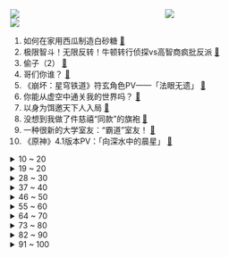 <div >
	<a style="float:left;width:55%;" href = "https://github.com/anuraghazra/github-readme-stats">
	 <img src = "https://github-readme-stats.vercel.app/api?username=iuuuuuaena&theme=buefy&show_icons=true"/>
	</a>
	<a  style="float:right;width:45%" href = "https://github.com/anuraghazra/github-readme-stats">
	 <img  src="https://github-readme-stats.vercel.app/api/top-langs/?username=anuraghazra&layout=compact"/>
	</a>
	</div>

[![](https://img.shields.io/badge/jxd-@jxdgogogo.xyz-yellowgreen.svg)](https://www.jxdgogogo.xyz)<br>
1. 如何在家用西瓜制造白砂糖 [:link:](//www.bilibili.com/video/BV1bw411i7WQ) <br>
2. 极限智斗！无限反转！牛顿转行侦探vs高智商疯批反派 [:link:](//www.bilibili.com/video/BV1PN4y1X7iN) <br>
3. 偷子（2） [:link:](//www.bilibili.com/video/BV1FN411H79U) <br>
4. 哥们你谁？ [:link:](//www.bilibili.com/video/BV1im4y1P7B1) <br>
5. 《崩坏：星穹铁道》符玄角色PV——「法眼无遗」 [:link:](//www.bilibili.com/video/BV1R94y1W7pL) <br>
6. 你能从虚空中通关我的世界吗？ [:link:](//www.bilibili.com/video/BV1DH4y1D7sJ) <br>
7. 以身为饵邀天下人入局 [:link:](//www.bilibili.com/video/BV1om4y1P7Gr) <br>
8. 没想到我做了件慈禧“同款”的旗袍 [:link:](//www.bilibili.com/video/BV1HF411U7jb) <br>
9. 一种很新的大学室友：“霸道”室友！ [:link:](//www.bilibili.com/video/BV1G94y1s7oN) <br>
10. 《原神》4.1版本PV：「向深水中的晨星」 [:link:](//www.bilibili.com/video/BV1yu4y167ew) <br>
<details>
<summary>10 ~ 20</summary>

11. 空调事件。 [:link:](//www.bilibili.com/video/BV1LP411b7wW) <br>
12. 乡村真人版《海贼王》 [:link:](//www.bilibili.com/video/BV1cN4y1X7nL) <br>
13. 奥运会上最成功的失败者是谁？【硬核狠人59】 [:link:](//www.bilibili.com/video/BV1mk4y1w7ki) <br>
14. 刮彩票决定自己的一日三餐，第二期！！! [:link:](//www.bilibili.com/video/BV1GH4y1Q7y3) <br>
15. 【星穹铁道】剧情短片-「龙心，我心」 [:link:](//www.bilibili.com/video/BV19h4y1w7pX) <br>
16. 注定是没有看日出的命，熬的第三个夜了 [:link:](//www.bilibili.com/video/BV1Lk4y1F7TL) <br>
17. 打假B站百大UP主？真剑客也好假剑客也好，愿我们都能创造出属于自己的闪闪发光的故事！ [:link:](//www.bilibili.com/video/BV1Gu411c7GV) <br>
18. 火柴人 VS 我的世界系列 第三十二集 厨师（The Chef） [:link:](//www.bilibili.com/video/BV1Kp4y1P7sn) <br>
19. 商务舱 VS 经济舱！票价相差10倍！飞机餐有多大区别？ [:link:](//www.bilibili.com/video/BV1LN411H7Ut) <br>
</details>
<details>
<summary>19 ~ 20</summary>

20. “付之一炬吧，我贱烂的生命” [:link:](//www.bilibili.com/video/BV1DC4y1f7R3) <br>
21. 一位农夫往自己的下体喷了一升百草枯，他的器官是这么衰竭的 [:link:](//www.bilibili.com/video/BV1Sp4y1A72v) <br>
22. 新 概 念 一 键 三 连 [:link:](//www.bilibili.com/video/BV1FN4y1X7P6) <br>
23. 无力 [:link:](//www.bilibili.com/video/BV15p4y1P7ks) <br>
24. 我造了一台可以在水上行驶的遥控车，这是科学，不是魔法！ [:link:](//www.bilibili.com/video/BV1Ap4y1P7pv) <br>
25. 奶爆新番！十月最期待的10部动画！这次真的能随便选了！【泛式】 [:link:](//www.bilibili.com/video/BV1X34y1P7nU) <br>
26. 新宝岛到学校跳才带劲（ [:link:](//www.bilibili.com/video/BV15p4y1A7u2) <br>
27. 去了山西，后劲真大 [:link:](//www.bilibili.com/video/BV1CH4y1U79h) <br>
28. 霍去病！凛冬已至的北境夜王！草原霸主的命中煞星！ [:link:](//www.bilibili.com/video/BV1yh4y1Y7ZM) <br>
</details>
<details>
<summary>28 ~ 30</summary>

29. 当朋友赶上了绝望周末，那就是热情满满的一天。 [:link:](//www.bilibili.com/video/BV1NV411N7uk) <br>
30. 【密码的馒头】做了n久的一个馒头~清明上河图馒头 [:link:](//www.bilibili.com/video/BV12u4y167Wd) <br>
31. 【官方MV】《没了只因》致我们逝去的只因，汤姆倾情演绎 [:link:](//www.bilibili.com/video/BV1am4y1P7Qo) <br>
32. 这就是，我推的超级偶像！ [:link:](//www.bilibili.com/video/BV1714y1r76L) <br>
33. 科幻片拍成这样，不得不佩服编剧的脑洞，上世纪的经典电影 [:link:](//www.bilibili.com/video/BV1Gw411i7nT) <br>
34. 当 代 大 学 生 快 感 现 状 [:link:](//www.bilibili.com/video/BV19u4y1678e) <br>
35. 13岁男孩的一个选择，却让母亲失去了生命，经典电影《心碎往事》 [:link:](//www.bilibili.com/video/BV1hm4y1N7nd) <br>
36. 最不可能搞在一起的人玩谁是卧底？场面异常混乱！ [:link:](//www.bilibili.com/video/BV1Gj411y7Fn) <br>
37. 【嘴炮扛把子 亚托克斯】25 暮光星灵 想去哪儿就去哪儿 [:link:](//www.bilibili.com/video/BV15k4y1w7kK) <br>
</details>
<details>
<summary>37 ~ 40</summary>

38. 抽象天花板 [:link:](//www.bilibili.com/video/BV1Am4y1N72u) <br>
39. 震惊！竟能将犯罪，狗血，玄幻，融合的如此完美！神仙猛片 [:link:](//www.bilibili.com/video/BV1Pw411i7w7) <br>
40. 这个up主挺新的...就是有点旧... [:link:](//www.bilibili.com/video/BV1dh4y1w7eH) <br>
41. 【原神整活】芙宁娜：把这个叫钟离的给我抓过来！！ [:link:](//www.bilibili.com/video/BV1am4y1P7mH) <br>
42. 米哈游公益纪录短片 ——「弦歌之声」 [:link:](//www.bilibili.com/video/BV1ch4y1v7z5) <br>
43. 【披荆斩棘】陈楚生李玖哲宝石Gem《行走的鱼》寻彼此印记 [:link:](//www.bilibili.com/video/BV1ou411F7pJ) <br>
44. 等一下！饥荒长这样！？ [:link:](//www.bilibili.com/video/BV1Aw411S7ho) <br>
45. 鼠鼠猛攻！被这老房破了大防了，看来我们见的世面还不够多 [:link:](//www.bilibili.com/video/BV1fN411n7rW) <br>
46. 技校毕业十年，混的最差的同学现在怎么样了？ [:link:](//www.bilibili.com/video/BV1HK4y1c75S) <br>
</details>
<details>
<summary>46 ~ 50</summary>

47. 远离这个地方！这里关着1000种以上的怪物！ [:link:](//www.bilibili.com/video/BV1Z94y1H718) <br>
48. 参加了一场婚礼，笑着笑着就笑疯了！！【一雨期#01】 [:link:](//www.bilibili.com/video/BV1zp4y1A7Rx) <br>
49. 别吃者终将不吃2.0【Theshy的奇妙冒险13】 [:link:](//www.bilibili.com/video/BV1QV411w75a) <br>
50. “难道我的一生就这样度过了吗？” [:link:](//www.bilibili.com/video/BV1TN4y1X7gT) <br>
51. 恢复深山溪流水生物种26个月以来，最惊喜的一次，中华鳖繁殖有望 [:link:](//www.bilibili.com/video/BV1n94y1W7ze) <br>
52. 南方人在北方上学要注意什么？ [:link:](//www.bilibili.com/video/BV1x8411q7vf) <br>
53. 千架无人机组成的宝可梦帅炸了！ [:link:](//www.bilibili.com/video/BV1PH4y1Q72V) <br>
54. 我推的我自己！！！ [:link:](//www.bilibili.com/video/BV1F8411q7z5) <br>
55. 给盲人做管家是什么体验？ [:link:](//www.bilibili.com/video/BV1Yz4y157qe) <br>
</details>
<details>
<summary>55 ~ 60</summary>

56. 再伟大的冒险者也做过这些任务！动捕演员演绎三种不同时期游戏【曦曦鱼】 [:link:](//www.bilibili.com/video/BV1Ju4y1r7SQ) <br>
57. 提了一辆兰博基尼后，我终于约到了漂亮妹子 [:link:](//www.bilibili.com/video/BV1Aw411q7NM) <br>
58. 新疆人这样吃早餐真的会馋死我！30元一缸，吃肉喝汤再泡馕！ [:link:](//www.bilibili.com/video/BV1iw411i7ek) <br>
59. 挑战去张圣叹家吃到饱，看是他库存多，还是我们身板硬 [:link:](//www.bilibili.com/video/BV1JF411U7ks) <br>
60. 最新视觉特效表演【孔雀环】！ [:link:](//www.bilibili.com/video/BV1uu411c7kd) <br>
61. 这个家有我没我都得散！ [:link:](//www.bilibili.com/video/BV1ym4y1P7Y6) <br>
62. 全场爆笑！余华老师韩国延世大学讲座精华版回顾 [:link:](//www.bilibili.com/video/BV13F411D73W) <br>
63. 鬼：就拿这个考验干部？？？ [:link:](//www.bilibili.com/video/BV1Zw411i7RJ) <br>
64. 爸妈和我策划了一场出其不意的求婚 [:link:](//www.bilibili.com/video/BV1pV411N7rk) <br>
</details>
<details>
<summary>64 ~ 70</summary>

65. 为什么会有高中生都能这样呀？！ [:link:](//www.bilibili.com/video/BV1PK4y1w74Y) <br>
66. 进化论的图被删了？ [:link:](//www.bilibili.com/video/BV1uw411i7Qv) <br>
67. 动态视频 | 两年半没见，库克还认识我吗？ [:link:](//www.bilibili.com/video/BV1bh4y1Y7Jv) <br>
68. 不同段位的造型师会给顾客打造什么样的造型？第一段是真实经历了！！ [:link:](//www.bilibili.com/video/BV1p8411q7zf) <br>
69. 狂风吹断菩萨面，怪石之间听龙吟！黑神话科隆试玩剧情及物品解析【叁】 [:link:](//www.bilibili.com/video/BV1mF411D7RY) <br>
70. “洒荤舔猪腚，七荤烤大饼” [:link:](//www.bilibili.com/video/BV1Dm4y1P7op) <br>
71. 《明日方舟》× 安踏 合作宣传PV [:link:](//www.bilibili.com/video/BV1rC4y1f7JZ) <br>
72. 旅行者这个世界比你想象的更难... [:link:](//www.bilibili.com/video/BV1yp4y1A76r) <br>
73. 自制多功能铁沙发 [:link:](//www.bilibili.com/video/BV14w411i74b) <br>
</details>
<details>
<summary>73 ~ 80</summary>

74. 搬进新家第一顿饭！芬兰家人中式烧烤大战香到流油！疯狂炫串到天黑！桑拿狂欢尖叫连连全家笑不活了！！ [:link:](//www.bilibili.com/video/BV1UH4y1D7Gk) <br>
75. 重返高校抓猫噶蛋 再抓不住就嘎我的 [:link:](//www.bilibili.com/video/BV1cN411W71J) <br>
76. “致敬所有热爱二次元的朋友”友利奈绪丨补番推荐 [:link:](//www.bilibili.com/video/BV16P411871F) <br>
77. 【爆枪英雄】完结！暴力开荒！拆末日坦克！开局10级VIP#完 [:link:](//www.bilibili.com/video/BV1vh4y1A7M1) <br>
78. 6个up去新疆旅游，场面一度失控…… [:link:](//www.bilibili.com/video/BV1qz4y157GX) <br>
79. 用价值一个多亿的彩票和刚哥换银砖 [:link:](//www.bilibili.com/video/BV1VP411b76V) <br>
80. 被判过死刑的朋友们应该都知道： [:link:](//www.bilibili.com/video/BV13z4y1j73t) <br>
81. 【轰】没有一拳解决不了的事，如果有那就两拳！！ [:link:](//www.bilibili.com/video/BV1zk4y1w7pZ) <br>
82. 关羽思路 遥遥领先 优势不是一点点 [:link:](//www.bilibili.com/video/BV1Aj411k7UZ) <br>
</details>
<details>
<summary>82 ~ 90</summary>

83. 炙热青春里最沸腾的一章 [:link:](//www.bilibili.com/video/BV1A94y1s73N) <br>
84. 我珍藏多年的6个让泡面好吃翻倍的奇妙吃法 [:link:](//www.bilibili.com/video/BV1XC4y1f7sT) <br>
85. 蒙面solo赛：4名王者匿名参赛！你能猜出谁是谁？ [:link:](//www.bilibili.com/video/BV1pu4y1r7BF) <br>
86. 【假装讲电影】爆笑！黑帮大哥重读高中！惨遭校园霸凌！结局令人舒适！ [:link:](//www.bilibili.com/video/BV1n94y1W7NH) <br>
87. 《终于当上爷爷了》 [:link:](//www.bilibili.com/video/BV1Au4y1r7Bz) <br>
88. 【锐评】苹果要把我拉黑了｜2023苹果秋季发布会解读 [:link:](//www.bilibili.com/video/BV1hp4y1A7HC) <br>
89. 乱买费钱！乱用烂脸！网红祛痘药膏，你真的用对了吗？ [:link:](//www.bilibili.com/video/BV16w411i7iv) <br>
90. 不论颜值还是实力，他们都是货真价实的“五星” [:link:](//www.bilibili.com/video/BV1Kh4y1A7NH) <br>
91. 挑战打扮成混混，去和亲戚聚餐，大家都被吓傻了！ [:link:](//www.bilibili.com/video/BV14k4y1w7Sv) <br>
</details>
<details>
<summary>91 ~ 100</summary>

92. 深圳10元盒饭火爆被围攻！避风塘炒虾，红烧牛腩，小龙虾三明治，送拿铁咖啡！还有盐焗鸡腿鸡蛋！ [:link:](//www.bilibili.com/video/BV1cV411N7FQ) <br>
93. （ 嗯，新 买 了 手 机 是 这 样 的  ） [:link:](//www.bilibili.com/video/BV1XN411n7if) <br>
94. 自制游戏电磁炮？2万伏离子管，让道具穿越次元壁！【科技达】 [:link:](//www.bilibili.com/video/BV1L34y1P7ze) <br>
95. 清华EUV光刻机，跳出传统思维框架，脑洞真大！ [:link:](//www.bilibili.com/video/BV17N411W7K8) <br>
96. 误 入 高 端 局 [:link:](//www.bilibili.com/video/BV1m34y1K7Xv) <br>
97. “小孩！又在偷学姐姐啊？”【圣微】 [:link:](//www.bilibili.com/video/BV1aF411D7tX) <br>
98. 追了女神足足六年不同意，找宝藏女孩她却急了【笑笑你别后悔01】 [:link:](//www.bilibili.com/video/BV1bu4y1r7z1) <br>
99. 中国式家庭，杀了一个13岁的女孩，国产高分电影《狗十三》 [:link:](//www.bilibili.com/video/BV1RH4y1D7Wf) <br>
100. 看到他夺走了蜘蛛网，我顺便教教这句英语 [:link:](//www.bilibili.com/video/BV1gh4y1e7iQ) <br>
</details>
